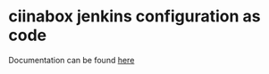 # ciinabox jenkins configuration as code

Documentation can be found [here](https://github.com/jenkinsci/configuration-as-code-plugin/blob/master/README.md)